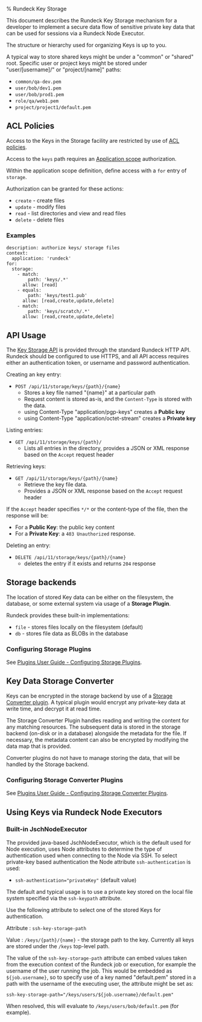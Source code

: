 % Rundeck Key Storage

This document describes the Rundeck Key Storage mechanism for a developer to implement a secure data flow of sensitive private key data that can be used for sessions via a Rundeck Node Executor.

The structure or hierarchy used for organizing Keys is up to you.

A typical way to store shared keys might be under a "common" or "shared" root. Specific user or project keys might be stored under "user/[username]/" or "project/[name]" paths:

* `common/qa-dev.pem`
* `user/bob/dev1.pem`
* `user/bob/prod1.pem`
* `role/qa/web1.pem`
* `project/project1/default.pem`

## ACL Policies

Access to the Keys in the Storage facility are restricted by use of [ACL policies](access-control-policy.html#).

Access to the `keys` path requires an [Application scope](access-control-policy.html#application-scope-resources-and-actions) authorization.

Within the application scope definition, define access with a `for` entry of `storage`.

Authorization can be granted for these actions:

* `create` - create files
* `update` - modify files
* `read` - list directories and view and read files
* `delete` - delete files

### Examples

~~~~ {.yaml}
description: authorize keys/ storage files
context:
  application: 'rundeck'
for:
  storage:
    - match:
        path: 'keys/.*'
      allow: [read]
    - equals:
        path: 'keys/test1.pub'
      allow: [read,create,update,delete]
    - match:
        path: 'keys/scratch/.*'
      allow: [read,create,update,delete]
~~~~

## API Usage

The [Key Storage API](../../api/index.html#key-storage) is provided through the standard Rundeck HTTP API. Rundeck should be configured to use HTTPS, and all API access requires either an authentication token, or username and password authentication.

Creating an key entry:

* `POST /api/11/storage/keys/{path}/{name}`
    - Stores a key file named "{name}" at a particular path
    - Request content is stored as-is, and the `Content-Type` is stored with the data.
    - using Content-Type "application/pgp-keys" creates a **Public key**
    - using Content-Type "application/octet-stream" creates a **Private key**

Listing entries:

* `GET /api/11/storage/keys/{path}/`
    - Lists all entries in the directory, provides a JSON or XML response based on the `Accept` request header

Retrieving keys:

* `GET /api/11/storage/keys/{path}/{name}`
    - Retrieve the key file data.
    - Provides a JSON or XML response based on the `Accept` request header

If the `Accept` header specifies `*/*` or the content-type of the file, then the response will be:

* For a **Public Key**: the public key content
* For a **Private Key**: a `403 Unauthorized` response.

Deleting an entry:

* `DELETE /api/11/storage/keys/{path}/{name}`
    - deletes the entry if it exists and returns `204` response

## Storage backends

The location of stored Key data can be either on the filesystem, the database, or some external system via usage of a **Storage Plugin**.

Rundeck provides these built-in implementations:

* `file` - stores files locally on the filesystem (default)
* `db` - stores file data as BLOBs in the database

### Configuring Storage Plugins

See [Plugins User Guide - Configuring Storage Plugins](../configuration/plugins/configuring.html#storage-plugins).

## Key Data Storage Converter

 Keys can be encrypted in the storage backend by use of a [Storage Converter plugin](../../developer/storage-converter-plugin.html). A typical plugin would encrypt any private-key data at write time, and decrypt it at read time.

The Storage Converter Plugin handles reading and writing the content for any matching resources.  The subsequent data is stored in the storage backend (on-disk or in a database) alongside the metadata for the file.  If necessary, the metadata content can also be encrypted by modifying the data map that is provided.

Converter plugins do not have to manage storing the data, that will be handled by the Storage backend.

### Configuring Storage Converter Plugins

See [Plugins User Guide - Configuring Storage Converter Plugins](../configuration/plugins/configuring.html#storage-converter-plugins).

## Using Keys via Rundeck Node Executors

### Built-in JschNodeExecutor

The provided java-based JschNodeExecutor, which is the default used for Node execution, uses Node attributes to determine the type of authentication used when connecting to the Node via SSH. To select private-key based authentication the Node attribute `ssh-authentication` is used:

* `ssh-authentication="privateKey"` (default value)

The default and typical usage is to use a private key stored on the local file system specified via the `ssh-keypath` attribute.

Use the following attribute to select one of the stored Keys for authentication.

Attribute
:    `ssh-key-storage-path`

Value
:    `/keys/{path}/{name}` - the storage path to the key. Currently all keys are stored under the `/keys` top-level path.

The value of the `ssh-key-storage-path` attribute can embed values taken from the execution context of the Rundeck job or execution, for example the username of the user running the job.  This would be embedded as `${job.username}`, so to specify use of a key named "default.pem" stored in a path with the username of the executing user, the attribute might be set as:

    ssh-key-storage-path="/keys/users/${job.username}/default.pem"

When resolved, this will evaluate to `/keys/users/bob/default.pem` (for example).
